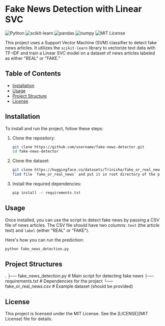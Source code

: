 # Fake News Detection with Linear SVC

![Python](https://img.shields.io/badge/python-v3.8%2B-blue)
![scikit-learn](https://img.shields.io/badge/scikit--learn-1.5.2-orange)
![pandas](https://img.shields.io/badge/pandas-2.2.2-yellow)
![numpy](https://img.shields.io/badge/numpy-2.1.1-green)
![MIT License](https://img.shields.io/badge/License-MIT-brightgreen)

This project uses a Support Vector Machine (SVM) classifier to detect fake news articles. It utilizes the `scikit-learn` library to vectorize text data with TF-IDF and train a Linear SVC model on a dataset of news articles labeled as either "REAL" or "FAKE."

## Table of Contents
- [Installation](#installation)
- [Usage](#usage)
- [Project Structure](#project-structure)
- [License](#license)

## Installation

To install and run the project, follow these steps:

1. Clone the repository:

    ```bash
    git clone https://github.com/username/fake-news-detector.git
    cd fake-news-detector
    ```

2. Clone the dataset:

    ```bash
    git clone https://huggingface.co/datasets/Trinisha/fake_or_real_news
    find file `fake_or_real_news` and put it in root directory of the project
    ```

3. Install the required dependencies:

    ```bash
    pip install -r requirements.txt
    ```

## Usage

Once installed, you can use the script to detect fake news by passing a CSV file of news articles. The CSV file should have two columns: `text` (the article text) and `label` (either "REAL" or "FAKE").

Here's how you can run the prediction:

```bash
python fake_news_detection.py
```

## Project Structures
.
├── fake_news_detection.py   # Main script for detecting fake news
├── requirements.txt         # Dependencies for the project
└── fake_or_real_news.csv    # Example dataset (should be provided)

## License

This project is licensed under the MIT License. See the [LICENSE](MIT License) file for details.
